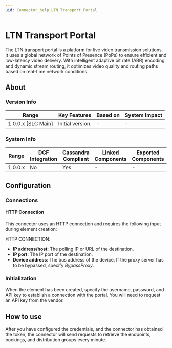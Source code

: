 ```yaml
---
uid: Connector_help_LTN_Transport_Portal
---
```


# LTN Transport Portal

The LTN transport portal is a platform for live video transmission solutions. It uses a global network of Points of Presence (PoPs) to ensure efficient and low-latency video delivery. With intelligent adaptive bit rate (ABR) encoding and dynamic stream routing, it optimizes video quality and routing paths based on real-time network conditions.

## About

### Version Info

| Range                | Key Features     | Based on     | System Impact     |
|----------------------|------------------|--------------|-------------------|
| 1.0.0.x [SLC Main]   | Initial version. | -            | -                 |

### System Info

| Range     | DCF Integration     | Cassandra Compliant     | Linked Components     | Exported Components     |
|-----------|---------------------|-------------------------|-----------------------|-------------------------|
| 1.0.0.x   | No                  | Yes                     | -                     | -                       |

## Configuration

### Connections

#### HTTP Connection

This connector uses an HTTP connection and requires the following input during element creation:

HTTP CONNECTION:

- **IP address/host**: The polling IP or URL of the destination.
- **IP port**: The IP port of the destination.
- **Device address**: The bus address of the device. If the proxy server has to be bypassed, specify *BypassProxy*.

### Initialization

When the element has been created, specify the username, password, and API key to establish a connection with the portal. You will need to request an API key from the vendor.

## How to use

After you have configured the credentials, and the connector has obtained the token, the connector will send requests to retrieve the endpoints, bookings, and distribution groups every minute.
